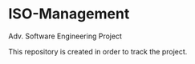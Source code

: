ISO-Management
==============

Adv. Software Engineering Project

This repository is created in order to track the project.
